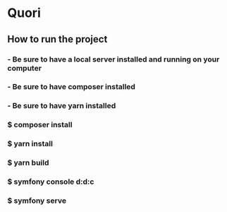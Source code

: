 # Quori

## How to run the project

### - Be sure to have a local server installed and running on your computer
### - Be sure to have composer installed
### - Be sure to have yarn installed
### $ composer install 
### $ yarn install 
### $ yarn build 
### $ symfony console d:d:c
### $ symfony serve
